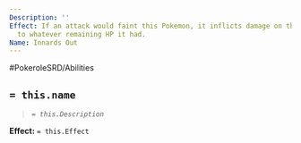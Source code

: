 ```yaml
---
Description: ''
Effect: If an attack would faint this Pokemon, it inflicts damage on the foe equal
  to whatever remaining HP it had.
Name: Innards Out
---
```


#PokeroleSRD/Abilities

## `= this.name`

> *`= this.Description`*

**Effect:** `= this.Effect`
